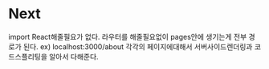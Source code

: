 # Next

import React해줄필요가 없다.
라우터를 해줄필요없이 pages안에 생기는게 전부 경로가 된다.
ex) localhost:3000/about
각각의 페이지에대해서 서버사이드렌더링과 코드스플리팅을 알아서 다해준다.
